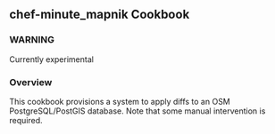 chef-minute_mapnik Cookbook
------------------------------------

### WARNING
Currently experimental

### Overview
This cookbook provisions a system to apply diffs to an OSM PostgreSQL/PostGIS database. Note that some manual intervention is required.
